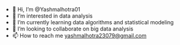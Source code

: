 - 👋 Hi, I’m @Yashmalhotra01
- 👀 I’m interested in data analysis 
- 🌱 I’m currently learning data algorithms and statistical modeling 
- 💞️ I’m looking to collaborate on big data analysis 
- 📫 How to reach me yashmalhotra23079@gmail.com 
<!---
Yashmalhotra01/Yashmalhotra01 is a ✨ special ✨ repository because its `README.md` (this file) appears on your GitHub profile.
You can click the Preview link to take a look at your changes.
--->
